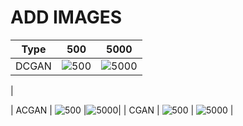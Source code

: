 # ADD IMAGES

| Type        | 500 | 5000 |        
| ------------- |:-------------:|:-------------:|
| DCGAN      | ![500](https://user-images.githubusercontent.com/33340822/121127137-e84ef580-c85b-11eb-944f-ea4c0fc887ac.png) |![5000](https://user-images.githubusercontent.com/33340822/121127814-edf90b00-c85c-11eb-9465-76f8f4d25093.png)
|
 
| ACGAN      | ![500](https://user-images.githubusercontent.com/33340822/121127941-24368a80-c85d-11eb-8b1c-d927b7a10436.png) |![5000](https://user-images.githubusercontent.com/33340822/121128020-49c39400-c85d-11eb-9e2c-13035d1d2c13.png)| 
| CGAN | ![500](https://user-images.githubusercontent.com/33340822/121128101-6bbd1680-c85d-11eb-9a8d-530abda8013e.png) | ![5000](https://user-images.githubusercontent.com/33340822/121128165-88f1e500-c85d-11eb-9955-cdce9fcca955.png) |

